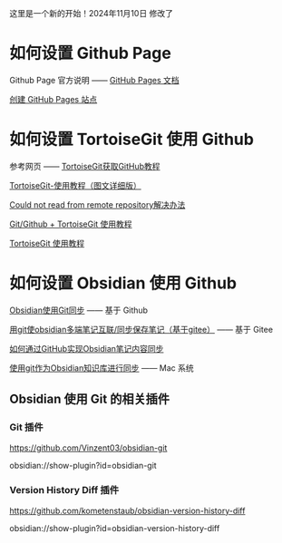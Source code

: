 这里是一个新的开始！2024年11月10日
修改了

# 如何设置 Github Page

Github Page 官方说明 —— [GitHub Pages 文档](https://docs.github.com/zh/pages)

[创建 GitHub Pages 站点](https://docs.github.com/zh/pages/getting-started-with-github-pages/creating-a-github-pages-site)

# 如何设置 TortoiseGit 使用 Github

参考网页 —— [TortoiseGit获取GitHub教程](https://blog.csdn.net/u011966339/article/details/106250920)

[TortoiseGit-使用教程（图文详细版）](https://www.cnblogs.com/R-bear/p/17833975.html)

[Could not read from remote repository解决办法](https://blog.csdn.net/lord_y/article/details/98592811)

[Git/Github + TortoiseGit 使用教程](https://developer.aliyun.com/article/357080)

[TortoiseGit 使用教程](https://www.cnblogs.com/anayigeren/p/10177027.html)


# 如何设置 Obsidian 使用 Github

[Obsidian使用Git同步](https://blog.csdn.net/weixin_47711503/article/details/137544921) —— 基于 Github

[用git使obsidian多端笔记互联/同步保存笔记（基于gitee）](https://blog.csdn.net/m0_56544579/article/details/143241452) —— 基于 Gitee

[如何通过GitHub实现Obsidian笔记内容同步](https://zhuanlan.zhihu.com/p/698940284)

[使用git作为Obsidian知识库进行同步](https://www.zhihu.com/question/553934327/answer/3433921968) —— Mac 系统

## Obsidian 使用 Git 的相关插件

### Git 插件

https://github.com/Vinzent03/obsidian-git

obsidian://show-plugin?id=obsidian-git

### Version History Diff 插件

https://github.com/kometenstaub/obsidian-version-history-diff

obsidian://show-plugin?id=obsidian-version-history-diff



